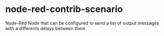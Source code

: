 # node-red-contrib-scenario
Node-Red Node that can be configured to send a list of output messages with a differents delays between them
